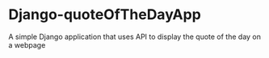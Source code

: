 # Django-quoteOfTheDayApp
A simple Django application that uses API to display the quote of the day on a webpage
